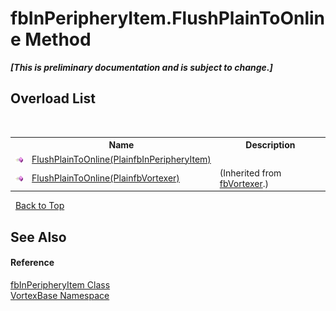 # fbInPeripheryItem.FlushPlainToOnline Method 
 _**\[This is preliminary documentation and is subject to change.\]**_


## Overload List
&nbsp;<table><tr><th></th><th>Name</th><th>Description</th></tr><tr><td>![Public method](media/pubmethod.gif "Public method")</td><td><a href="M_VortexBase_fbInPeripheryItem_FlushPlainToOnline.md">FlushPlainToOnline(PlainfbInPeripheryItem)</a></td><td /></tr><tr><td>![Public method](media/pubmethod.gif "Public method")</td><td><a href="M_VortexBase_fbVortexer_FlushPlainToOnline.md">FlushPlainToOnline(PlainfbVortexer)</a></td><td> (Inherited from <a href="T_VortexBase_fbVortexer.md">fbVortexer</a>.)</td></tr></table>&nbsp;
<a href="#fbinperipheryitem.flushplaintoonline-method">Back to Top</a>

## See Also


#### Reference
<a href="T_VortexBase_fbInPeripheryItem.md">fbInPeripheryItem Class</a><br /><a href="N_VortexBase.md">VortexBase Namespace</a><br />